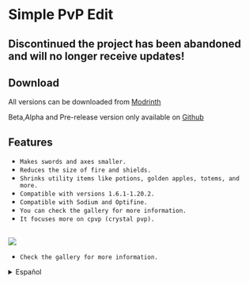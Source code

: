 # Simple PvP Edit

## Discontinued the project has been abandoned and will no longer receive updates!

## Download


All versions can be downloaded from [Modrinth](https://modrinth.com/resourcepack/simple-pvp-edit)

Beta,Alpha and Pre-release version only available on [Github](https://github.com/Gamer221100/Simple-PvP-Edit)

## Features

- `Makes swords and axes smaller.`
- `Reduces the size of fire and shields.`
- `Shrinks utility items like potions, golden apples, totems, and more.`
- `Compatible with versions 1.6.1-1.20.2.`
- `Compatible with Sodium and Optifine.`
- `You can check the gallery for more information.`
- `It focuses more on cpvp (crystal pvp).`

## 
![](https://cdn.modrinth.com/data/XEJYvI0t/images/a0b07367da29b7b41c1aa1333d854f3b0c8ebb95.png)
- `Check the gallery for more information.`

<details>
  <summary>Español</summary>

># Simple PvP Edit

## ¡Descontinuado el proyecto ha sido abandonado y ya no recibirá mas actualizaciones!

## Download


Puedes descargar todas las versiones desde [Modrinth](https://modrinth.com/resourcepack/simple-pvp-edit)

Beta,Alpha y Pre-release solo disponible en [Github](https://github.com/Gamer221100/Simple-PvP-Edit)

## Características

- `Hace que las espadas y las hachas sean más pequeñas.`
- `Reduce el tamaño del fuego y los escudos.`
- `Encoge objetos de utilidad como pociones, manzanas doradas, tótems y más.`
- `Compatible con las versiones 1.6.1-1.20.2.`
- `Compatible con Sodium y Optifine.`
- `Puedes consultar la galería para obtener más información'.`
- `Se centra más en cpvp (crystal pvp).`

## 
![](https://cdn.modrinth.com/data/XEJYvI0t/images/a0b07367da29b7b41c1aa1333d854f3b0c8ebb95.png)
- `Consulta la galería para obtener más información.`
